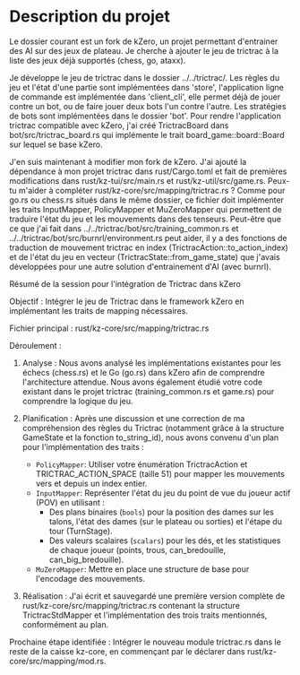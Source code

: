 # Description du projet

Le dossier courant est un fork de kZero, un projet permettant d'entrainer des AI sur des jeux de plateau. Je cherche à ajouter le jeu de trictrac à la liste des jeux déjà supportés (chess, go, ataxx).

Je développe le jeu de trictrac dans le dossier ../../trictrac/. Les règles du jeu et l'état d'une partie sont implémentées dans 'store', l'application ligne de commande est implémentée dans 'client_cli', elle permet déjà de jouer contre un bot, ou de faire jouer deux bots l'un contre l'autre. Les stratégies de bots sont implémentées dans le dossier 'bot'.
Pour rendre l'application trictrac compatible avec kZero, j'ai créé TrictracBoard dans bot/src/trictrac_board.rs qui implémente le trait board_game::board::Board sur lequel se base kZero.

J'en suis maintenant à modifier mon fork de kZero. J'ai ajouté la dépendance à mon projet trictrac dans rust/Cargo.toml et fait de premières modifications dans rust/kz-tui/src/main.rs et rust/kz-util/src/game.rs.
Peux-tu m'aider à compléter rust/kz-core/src/mapping/trictrac.rs ? Comme pour go.rs ou chess.rs situés dans le même dossier, ce fichier doit implémenter les traits InputMapper, PolicyMapper et MuZeroMapper qui permettent de traduire l'état du jeu et les mouvements dans des tenseurs. Peut-être que ce que j'ai fait dans ../../trictrac/bot/src/training_common.rs et ../../trictrac/bot/src/burnrl/environment.rs peut aider, il y a des fonctions de traduction de mouvement trictrac en index (TrictracAction::to_action_index) et de l'état du jeu en vecteur (TrictracState::from_game_state) que j'avais développées pour une autre solution d'entrainement d'AI (avec burnrl).

Résumé de la session pour l'intégration de Trictrac dans kZero

Objectif : Intégrer le jeu de Trictrac dans le framework kZero en implémentant les traits de mapping
nécessaires.

Fichier principal : rust/kz-core/src/mapping/trictrac.rs

Déroulement :

1.  Analyse : Nous avons analysé les implémentations existantes pour les échecs (chess.rs) et le Go (go.rs)
    dans kZero afin de comprendre l'architecture attendue. Nous avons également étudié votre code existant
    dans le projet trictrac (training_common.rs et game.rs) pour comprendre la logique du jeu.

2.  Planification : Après une discussion et une correction de ma compréhension des règles du Trictrac
    (notamment grâce à la structure GameState et la fonction to_string_id), nous avons convenu d'un plan
    pour l'implémentation des traits :
    - `PolicyMapper`: Utiliser votre énumération TrictracAction et TRICTRAC_ACTION_SPACE (taille 51) pour
      mapper les mouvements vers et depuis un index entier.
    - `InputMapper`: Représenter l'état du jeu du point de vue du joueur actif (POV) en utilisant :
      - Des plans binaires (`bools`) pour la position des dames sur les talons, l'état des dames (sur le
        plateau ou sorties) et l'étape du tour (TurnStage).
      - Des valeurs scalaires (`scalars`) pour les dés, et les statistiques de chaque joueur (points,
        trous, can_bredouille, can_big_bredouille).
    - `MuZeroMapper`: Mettre en place une structure de base pour l'encodage des mouvements.

3.  Réalisation : J'ai écrit et sauvegardé une première version complète de
    rust/kz-core/src/mapping/trictrac.rs contenant la structure TrictracStdMapper et l'implémentation des
    trois traits mentionnés, conformément au plan.

Prochaine étape identifiée :
Intégrer le nouveau module trictrac.rs dans le reste de la caisse kz-core, en commençant par le déclarer
dans rust/kz-core/src/mapping/mod.rs.
